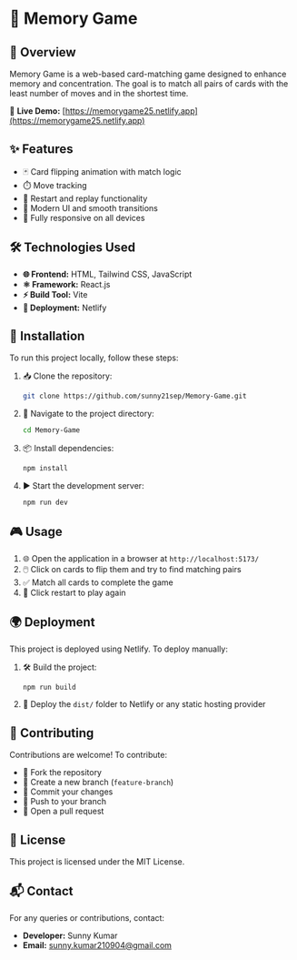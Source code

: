 # 🧠 Memory Game

## 📖 Overview
Memory Game is a web-based card-matching game designed to enhance memory and concentration. The goal is to match all pairs of cards with the least number of moves and in the shortest time.

🔗 **Live Demo:** [https://memorygame25.netlify.app](https://memorygame25.netlify.app)

## ✨ Features
- 🃏 Card flipping animation with match logic
- ⏱️ Move tracking
- 🔁 Restart and replay functionality
- 💫 Modern UI and smooth transitions
- 📱 Fully responsive on all devices

## 🛠️ Technologies Used
- **🌐 Frontend:** HTML, Tailwind CSS, JavaScript
- **⚛️ Framework:** React.js
- **⚡ Build Tool:** Vite
- **🚀 Deployment:** Netlify

## 🧩 Installation
To run this project locally, follow these steps:

1. 📥 Clone the repository:
   ```bash
   git clone https://github.com/sunny21sep/Memory-Game.git
   ```
2. 📁 Navigate to the project directory:
   ```bash
   cd Memory-Game
   ```
3. 📦 Install dependencies:
   ```bash
   npm install
   ```
4. ▶️ Start the development server:
   ```bash
   npm run dev
   ```

## 🎮 Usage
1. 🌐 Open the application in a browser at `http://localhost:5173/`
2. 🖱️ Click on cards to flip them and try to find matching pairs
3. ✅ Match all cards to complete the game
4. 🔁 Click restart to play again

## 🌍 Deployment
This project is deployed using Netlify. To deploy manually:

1. 🛠️ Build the project:
   ```bash
   npm run build
   ```
2. 🚀 Deploy the `dist/` folder to Netlify or any static hosting provider

## 🤝 Contributing
Contributions are welcome! To contribute:
- 🍴 Fork the repository
- 🌿 Create a new branch (`feature-branch`)
- 💾 Commit your changes
- 🚀 Push to your branch
- 🔁 Open a pull request

## 📄 License
This project is licensed under the MIT License.

## 📬 Contact
For any queries or contributions, contact:
- **Developer:** Sunny Kumar
- **Email:** sunny.kumar210904@gmail.com


